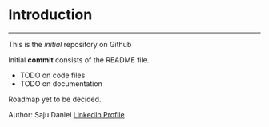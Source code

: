 # Introduction
---
This is the *initial* repository on Github

Initial **commit** consists of the README file.
- TODO on code files
- TODO on documentation

Roadmap yet to be decided.

Author: Saju Daniel [LinkedIn Profile](https://linkedin.com/in/sajudaniel)
